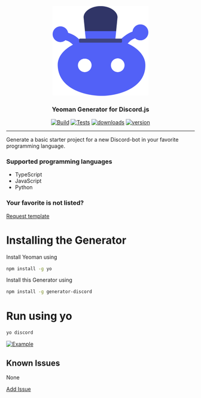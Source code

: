 <div id="logo" align="center">
  <a href="https://github.com/emilkrebs/Generator-Discord" target="_blank" rel="noopener noreferrer">
	  <img width="256" alt="Generator-Discord Logo" src="https://raw.githubusercontent.com/emilkrebs/Generator-Discord/main/assets/icon.svg">
	</a>
  <h3>
    Yeoman Generator for Discord.js
  </h3>
</div>

<div id="badges" align="center">
  
   [![Build](https://github.com/emilkrebs/generator-discord/actions/workflows/build.yml/badge.svg)](https://github.com/emilkrebs/generator-discord/actions/workflows/build.yml)
      [![Tests](https://github.com/emilkrebs/generator-discord/actions/workflows/test.yml/badge.svg)](https://github.com/emilkrebs/generator-discord/actions/workflows/test.yml)
   [![downloads](https://img.shields.io/npm/dw/generator-discord?color=orange)](https://www.npmjs.com/package/generator-discord)
   [![version](https://img.shields.io/npm/v/generator-discord)](https://www.npmjs.com/package/generator-discord)	
  
	
</div>

<hr>

Generate a basic starter project for a new Discord-bot in your favorite programming language.

### Supported programming languages
- TypeScript
- JavaScript
- Python

### Your favorite is not listed?

[Request template](https://github.com/emilkrebs/Generator-Discord/issues/new?assignees=&labels=template&projects=&template=template-request.md&title=Template+Request%3A+)

# Installing the Generator

Install Yeoman using 
```bash
npm install -g yo
```
Install this Generator using 
```bash
npm install -g generator-discord
```
# Run using yo
```bash
yo discord
```


[![Example](https://user-images.githubusercontent.com/68400102/175165919-473536d8-c7c0-4881-a438-d11dc8001ee1.png)](https://github.com/emilkrebs/Sound-Bot)

## Known Issues

None

[Add Issue](https://github.com/emilkrebs/Generator-Discord/issues/new)
